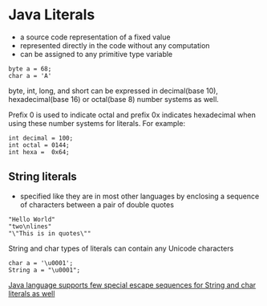 # Java Literals
- a source code representation of a fixed value
- represented directly in the code without any computation
- can be assigned to any primitive type variable
```
byte a = 68;
char a = 'A'
```
byte, int, long, and short can be expressed in decimal(base 10), hexadecimal(base 16) or octal(base 8) number systems as well.

Prefix 0 is used to indicate octal and prefix 0x indicates hexadecimal when using these number systems for literals. For example:
```
int decimal = 100;
int octal = 0144;
int hexa =  0x64;
```

## String literals
- specified like they are in most other languages by enclosing a sequence of characters between a pair of double quotes
```
"Hello World"
"two\nlines"
"\"This is in quotes\""
```

String and char types of literals can contain any Unicode characters
```
char a = '\u0001';
String a = "\u0001";
```
[Java language supports few special escape sequences for String and char literals as well](../img/literals.png)
